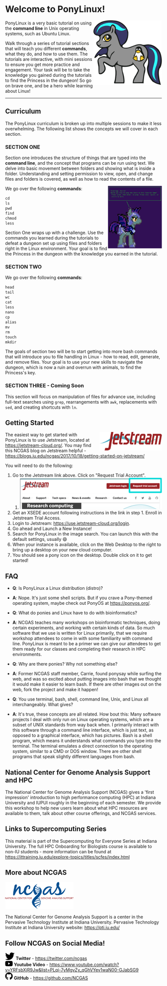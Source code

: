 # Welcome to PonyLinux! #
<img align="right" width="220" src="/Images/ponyicon.png" alt="Logo for PonyLinux, which is a blue pony with a streak through the mane">

PonyLinux is a very basic tutorial on using the **command line** in Unix operating systems, such as Ubuntu Linux.

Walk through a series of tutorial sections that will teach you different **commands**, what they do, and how to use them. The tutorials are interactive, with mini sessions to ensure you get more practice and engagement. Your task will be to take the knowledge you gained during the tutorials to find the Princess in the dungeon! So go on brave one, and be a hero while learning about Linux!

---
   
## Curriculum ##

The PonyLinux curriculum is broken up into multiple sessions to make it less overwhelming. The following list shows the concepts we will cover in each section.

### SECTION ONE ###

Section one introduces the structure of things that are typed into the **command line**, and the concept that programs can be run using text. We delve into basic movement between folders and showing what is inside a folder. Understanding and setting permission to view, open, and change files and folders is covered, as well as how to read the contents of a file.

<img align="right" src="/Images/pony.png" alt="Screen capture of game starting up." height="200" />

We go over the following **commands**:

```
cd
ls
pwd
find
chmod
less
```

Section One wraps up with a challenge. Use the commands you learned during the tutorials to defeat a dungeon set up using files and folders right in the Linux environment. Your goal is to find the Princess in the dungeon with the knowledge you earned in the tutorial.

### SECTION TWO ###

We go over the following **commands**:
```
head
tail
wc
cat
less
nano
cp
alias
mv
rm
touch
mkdir
```
The goals of section two will be to start getting into more bash commands that will introduce you to file handling in Linux - how to read, edit, generate, and remove files.  Your goal is to use your new skills to navigate the dungeon, which is now a ruin and overrun with animals, to find the Princess's key.

### SECTION THREE - Coming Soon ###

This section will focus on manipulation of files for advance use, including full-text searches using ```grep```, rearrangements with ```awk```, replacements with ```sed```, and creating shortcuts with ```ln```.

## Getting Started ##
<a href="https://jetstream-cloud.org/"><img align="right" src="/Images/jetstream-logo-web.png" alt="Jetstream Logo" width="200" /></a>
The easiest way to get started with PonyLinux is to use Jetstream, located at https://jetstream-cloud.org/. You may find this NCGAS blog on Jetstream helpful - https://blogs.iu.edu/ncgas/2017/10/18/getting-started-on-jetstream/

You will need to do the following:
1. Go to the Jetstream link above. Click on "Request Trial Account".
   1. <img src="/Images/screencapjetstream.png" alt="Screen capture of signing up for Jetstream." height="100" />
1. Get an XSEDE account following instructions in the link in step 1. Enroll in Jetstream Trial Access.
1. Login to Jetstream: https://use.jetstream-cloud.org/login.
1. Go ahead and Launch a New Instance!
1. Search for PonyLinux in the image search. You can launch this with the default settings, usually :smile:
1. When your instance is available, click on the Web Desktop to the right to bring up a desktop on your new cloud computer.
1. You should see a pony icon on the desktop. Double click on it to get started!

## FAQ ##
* **Q**: Is PonyLinux a Linux distribution (distro)?
* **A**: Nope. It's just some shell scripts. But if you crave a Pony-themed operating system, maybe check out PonyOS at https://ponyos.org/.

* **Q**: What do ponies and Linux have to do with bioinformatics?
* **A**: NCGAS teaches many workshops on bioinformatic techniques, doing certain experiments, and working with certain kinds of data. So much software that we use is written for Linux primarily, that we require workshop attendees to come in with some familiarity with command line. PonyLinux is meant to be a primer we can give our attendees to get them ready for our classes and completing their research in HPC environments.

* **Q**: Why are there ponies? Why not something else?
* **A**: Former NCGAS staff member, Carrie, found ponysay while surfing the web, and was so excited about putting images into bash that we thought it would make it easier to learn bash. If there are other images out on the web, fork the project and make it happen!

* **Q**: You use terminal, bash, shell, command line, Unix, and Linux all interchangeably. What gives?
* **A**: It's true, these concepts are all related. How bout this: Many software projects I deal with only run on Linux operating systems, which are a subset of UNIX standards from way back when. I primarily interact with this software through a command line interface, which is just text, as opposed to a graphical interface, which has pictures. Bash is a shell program, which means it understands what commands you type into the terminal. The terminal emulates a direct connection to the operating system, similar to a CMD or DOS window. There are other shell programs that speak slightly different languages from bash.

## National Center for Genome Analysis Support and HPC ##
The National Center for Genome Analysis Support (NCGAS) gives a 'first impression' introduction to high performance computing (HPC) at Indiana University and IUPUI roughly in the beginning of each semester. We provide this workshop to help new users learn about what HPC resources are available to them, talk about other course offerings, and NCGAS services.

## Links to Supercomputing Series ##
This material is part of the Supercomputing for Everyone Series at Indiana University.  The full HPC Onboarding for Biologists course is available to non-IU students - more information can be found at
https://ittraining.iu.edu/explore-topics/titles/scfes/index.html

## More about NCGAS ##
<a href="https://ncgas.org/"><img src="/Images/ncgas.png" width="220" /></a>
 
The National Center for Genome Analysis Support is a center in the Pervasive Technology Institute at Indiana University.
Pervasive Technology Institute at Indiana University website: https://pti.iu.edu/
 
## Follow NCGAS on Social Media! ##
![Twitter icon](/Images/twitter-brands.png) <b>Twitter</b> - https://twitter.com/ncgas <br />
![Youtube icon](/Images/youtube-brands.png) <b>Youtube Video</b> - https://www.youtube.com/watch?v=YRFsbXjR9Jw&list=PLqi-7yMgvZy_qGhVYev1waN00-GJabSG9 <br />
![Github icon](/Images/github-brands.png) <b>GitHub</b> - https://github.com/NCGAS
 
